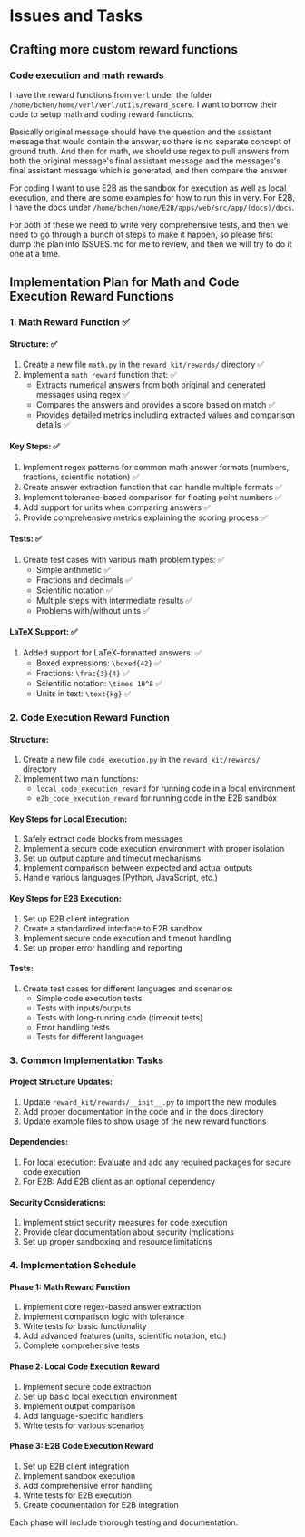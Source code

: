 # Issues and Tasks

## Crafting more custom reward functions
### Code execution and math rewards

I have the reward functions from `verl` under the folder `/home/bchen/home/verl/verl/utils/reward_score`. I want to borrow their code to setup math and coding reward functions.


Basically original message should have the question and the assistant message that would contain the answer, so there is no separate concept of ground truth. And then for math, we should use regex to pull answers from both the original message's final assistant message and the messages's final assistant message which is generated, and then compare the answer

For coding I want to use E2B as the sandbox for execution as well as local execution, and there are some examples for how to run this in very. For E2B, I have the docs under `/home/bchen/home/E2B/apps/web/src/app/(docs)/docs`.

For both of these we need to write very comprehensive tests, and then we need to go through a bunch of steps to make it happen, so please first dump the plan into ISSUES.md for me to review, and then we will try to do it one at a time.

## Implementation Plan for Math and Code Execution Reward Functions

### 1. Math Reward Function ✅

#### Structure: ✅
1. Create a new file `math.py` in the `reward_kit/rewards/` directory ✅
2. Implement a `math_reward` function that: ✅
   - Extracts numerical answers from both original and generated messages using regex ✅
   - Compares the answers and provides a score based on match ✅
   - Provides detailed metrics including extracted values and comparison details ✅

#### Key Steps: ✅
1. Implement regex patterns for common math answer formats (numbers, fractions, scientific notation) ✅
2. Create answer extraction function that can handle multiple formats ✅
3. Implement tolerance-based comparison for floating point numbers ✅
4. Add support for units when comparing answers ✅
5. Provide comprehensive metrics explaining the scoring process ✅

#### Tests: ✅
1. Create test cases with various math problem types: ✅
   - Simple arithmetic ✅
   - Fractions and decimals ✅
   - Scientific notation ✅
   - Multiple steps with intermediate results ✅
   - Problems with/without units ✅

#### LaTeX Support: ✅
1. Added support for LaTeX-formatted answers: ✅
   - Boxed expressions: `\boxed{42}` ✅
   - Fractions: `\frac{3}{4}` ✅
   - Scientific notation: `\times 10^8` ✅
   - Units in text: `\text{kg}` ✅

### 2. Code Execution Reward Function

#### Structure:
1. Create a new file `code_execution.py` in the `reward_kit/rewards/` directory
2. Implement two main functions:
   - `local_code_execution_reward` for running code in a local environment
   - `e2b_code_execution_reward` for running code in the E2B sandbox

#### Key Steps for Local Execution:
1. Safely extract code blocks from messages
2. Implement a secure code execution environment with proper isolation
3. Set up output capture and timeout mechanisms
4. Implement comparison between expected and actual outputs
5. Handle various languages (Python, JavaScript, etc.)

#### Key Steps for E2B Execution:
1. Set up E2B client integration
2. Create a standardized interface to E2B sandbox
3. Implement secure code execution and timeout handling
4. Set up proper error handling and reporting

#### Tests:
1. Create test cases for different languages and scenarios:
   - Simple code execution tests
   - Tests with inputs/outputs
   - Tests with long-running code (timeout tests)
   - Error handling tests
   - Tests for different languages

### 3. Common Implementation Tasks

#### Project Structure Updates:
1. Update `reward_kit/rewards/__init__.py` to import the new modules
2. Add proper documentation in the code and in the docs directory
3. Update example files to show usage of the new reward functions

#### Dependencies:
1. For local execution: Evaluate and add any required packages for secure code execution
2. For E2B: Add E2B client as an optional dependency

#### Security Considerations:
1. Implement strict security measures for code execution
2. Provide clear documentation about security implications
3. Set up proper sandboxing and resource limitations

### 4. Implementation Schedule

#### Phase 1: Math Reward Function
1. Implement core regex-based answer extraction
2. Implement comparison logic with tolerance
3. Write tests for basic functionality
4. Add advanced features (units, scientific notation, etc.)
5. Complete comprehensive tests

#### Phase 2: Local Code Execution Reward
1. Implement secure code extraction
2. Set up basic local execution environment
3. Implement output comparison
4. Add language-specific handlers
5. Write tests for various scenarios

#### Phase 3: E2B Code Execution Reward
1. Set up E2B client integration
2. Implement sandbox execution
3. Add comprehensive error handling
4. Write tests for E2B execution
5. Create documentation for E2B integration

Each phase will include thorough testing and documentation.